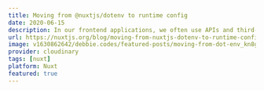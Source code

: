 ```yaml
---
title: Moving from @nuxtjs/dotenv to runtime config
date: 2020-06-15
description: In our frontend applications, we often use APIs and third-party integrations which require us to use configuration data which is usually provided by environment variables. These variables should not be exposed to the frontend as the browser environment is accessible by all visitors.
url: https://nuxtjs.org/blog/moving-from-nuxtjs-dotenv-to-runtime-config
image: v1630862642/debbie.codes/featured-posts/moving-from-dot-env_kn8gra
provider: cloudinary
tags: [nuxt]
platform: Nuxt
featured: true
---
```

